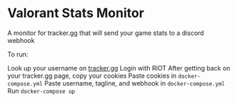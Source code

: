 # Valorant Stats Monitor

A monitor for tracker.gg that will send your game stats to a discord webhook

To run:

Look up your username on [tracker.gg](https://tracker.gg)
Login with RIOT
After getting back on your tracker.gg page, copy your cookies
Paste cookies in `docker-compose.yml`
Paste username, tagline, and webhook in `docker-compose.yml`
Run `docker-compose up`